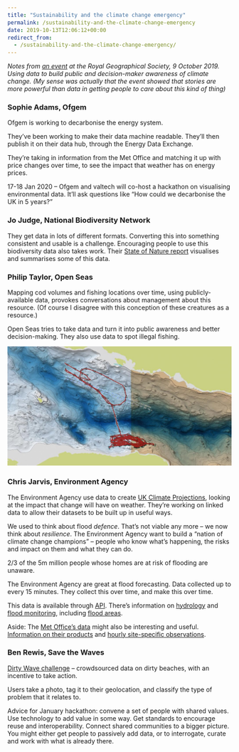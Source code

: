 ```yaml
---
title: "Sustainability and the climate change emergency"
permalink: /sustainability-and-the-climate-change-emergency
date: 2019-10-13T12:06:12+00:00
redirect_from:
  - /sustainability-and-the-climate-change-emergency/
---
```


*Notes from [an event](https://www.valtech.com/en-gb/insights/sustainability-and-the-climate-change-emergency/) at the Royal Geographical Society, 9 October 2019. Using data to build public and decision-maker awareness of climate change. (My sense was actually that the event showed that stories are more powerful than data in getting people to care about this kind of thing)*

### Sophie Adams, Ofgem

Ofgem is working to decarbonise the energy system.

They’ve been working to make their data machine readable. They’ll then publish it on their data hub, through the Energy Data Exchange.

They’re taking in information from the Met Office and matching it up with price changes over time, to see the impact that weather has on energy prices.

17-18 Jan 2020 – Ofgem and valtech will co-host a hackathon on visualising environmental data. It’ll ask questions like “How could we decarbonise the UK in 5 years?”

### Jo Judge, National Biodiversity Network

They get data in lots of different formats. Converting this into something consistent and usable is a challenge. Encouraging people to use this biodiversity data also takes work. Their [State of Nature report](https://nbn.org.uk/wp-content/uploads/2019/09/State-of-Nature-2019-England-27-09-19.pdf) visualises and summarises some of this data.

### Philip Taylor, Open Seas

Mapping cod volumes and fishing locations over time, using publicly-available data, provokes conversations about management about this resource. (Of course I disagree with this conception of these creatures as a resource.)

Open Seas tries to take data and turn it into public awareness and better decision-making. They also use data to spot illegal fishing.

![Using boat beacon data along with geospatial data on protected areas to spot boats that have fished illegally.](https://github.com/martinlugton/martinlugton.github.io/blob/main/images/SoundOfMull_26012019-1024x545.jpg?raw=true)

### Chris Jarvis, Environment Agency

The Environment Agency use data to create [UK Climate Projections](https://ukclimateprojections-ui.metoffice.gov.uk/), looking at the impact that change will have on weather. They’re working on linked data to allow their datasets to be built up in useful ways.

We used to think about flood *defence*. That’s not viable any more – we now think about *resilience*. The Environment Agency want to build a “nation of climate change champions” – people who know what’s happening, the risks and impact on them and what they can do.

2/3 of the 5m million people whose homes are at risk of flooding are unaware.

The Environment Agency are great at flood forecasting. Data collected up to every 15 minutes. They collect this over time, and make this over time.

This data is available through [API](https://environment.data.gov.uk/apiportal). There’s information on [hydrology](https://environment.data.gov.uk/hydrology/explore) and [flood monitoring](https://environment.data.gov.uk/flood-monitoring/doc/reference), including [flood areas](https://environment.data.gov.uk/flood-monitoring/doc/reference#flood-areas).

Aside: The [Met Office’s data](https://www.metoffice.gov.uk/services/data/datapoint/getting-started) might also be interesting and useful. [Information on their products](https://www.metoffice.gov.uk/services/data/datapoint/datapoint-products) and [hourly site-specific observations](https://www.metoffice.gov.uk/services/data/datapoint/uk-hourly-site-specific-observations).

### Ben Rewis, Save the Waves

[Dirty Wave challenge](https://www.savethewaves.org/mobileapp/) – crowdsourced data on dirty beaches, with an incentive to take action.

Users take a photo, tag it to their geolocation, and classify the type of problem that it relates to.

Advice for January hackathon: convene a set of people with shared values. Use technology to add value in some way. Get standards to encourage reuse and interoperability. Connect shared communities to a bigger picture. You might either get people to passively add data, or to interrogate, curate and work with what is already there.